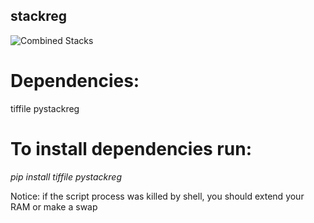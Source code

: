 ## stackreg

![Combined Stacks](https://user-images.githubusercontent.com/43002351/210116389-136b9aa4-32b1-4a22-976b-c50d50b02505.gif)


# Dependencies:  

tiffile 
pystackreg 


# To install dependencies run:
*pip install tiffile pystackreg*


Notice: if the script process was killed by shell, you should extend your RAM or make a swap
